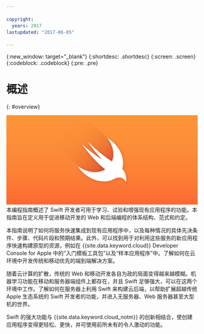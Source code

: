 ```yaml
---

copyright:
  years: 2017
lastupdated: "2017-06-05"

---
```

{:new_window: target="_blank"}
{:shortdesc: .shortdesc}
{:screen: .screen}
{:codeblock: .codeblock}
{:pre: .pre}

# 概述
{: #overview}

![IBM Cloud](images/Swift_graphic.png)
<br>
本编程指南概述了 Swift 开发者可用于学习、试验和增强现有应用程序的功能。本指南旨在定义用于促进移动开发的 Web 和后端编程的体系结构、范式和约定。

本指南说明了如何将服务快速集成到现有应用程序中，以及每种情况的具体先决条件、步骤、代码片段和预期结果。此外，可以找到用于对利用这些服务的新应用程序快速构建原型的资源，例如在 {{site.data.keyword.cloud}} Developer Console for Apple 中的“入门模板工具包”以及“样本应用程序”中。了解如何在云环境中开发传统和移动优先的端到端解决方案。

随着云计算的扩散，传统的 Web 和移动开发各自为政的局面变得越来越模糊。机器学习功能在移动和服务器端组件上都存在，并且 Swift 足够强大，可以在这两个环境中工作。了解如何在服务器上利用 Swift 来构建云后端，以帮助扩展超越传统 Apple 生态系统的 Swift 开发者的功能，并进入无服务器、Web 服务器甚至大型机的世界。

Swift 的强大功能与 {{site.data.keyword.cloud_notm}} 的创新相结合，使创建应用程序变得更轻松、更快，并可使用前所未有的令人激动的功能。
